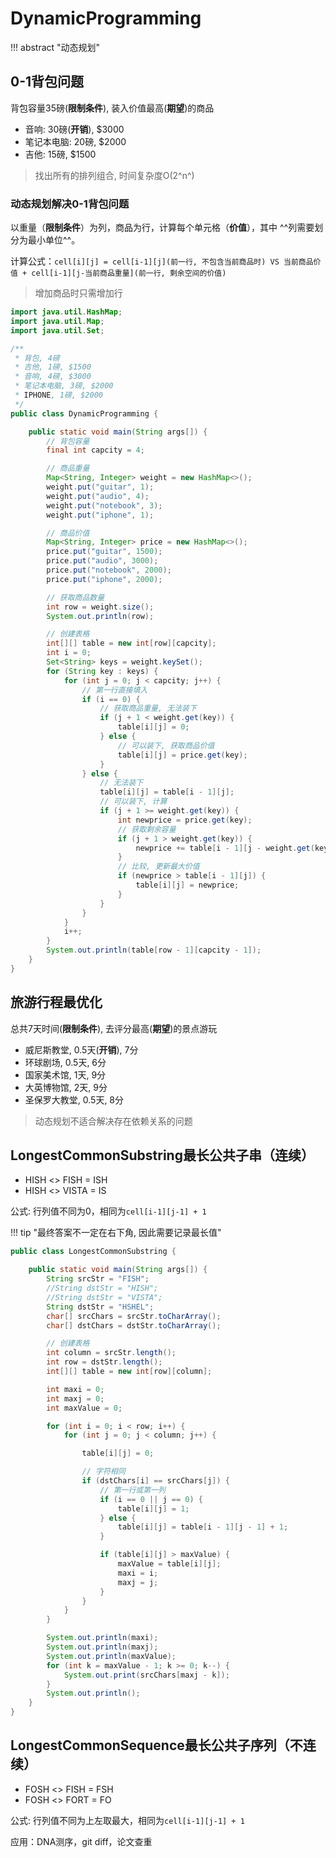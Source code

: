 # DynamicProgramming

!!! abstract "动态规划"

## 0-1背包问题

背包容量35磅(**限制条件**), 装入价值最高(**期望**)的商品

- 音响: 30磅(**开销**), $3000
- 笔记本电脑: 20磅, $2000
- 吉他: 15磅, $1500

> 找出所有的排列组合, 时间复杂度O(2^n^)

### 动态规划解决0-1背包问题

以重量（**限制条件**）为列，商品为行，计算每个单元格（**价值**），其中 ^^列需要划分为最小单位^^。

计算公式：`cell[i][j] = cell[i-1][j](前一行, 不包含当前商品时) VS 当前商品价值 + cell[i-1][j-当前商品重量](前一行, 剩余空间的价值)`

> 增加商品时只需增加行

```java
import java.util.HashMap;
import java.util.Map;
import java.util.Set;

/**
 * 背包, 4磅
 * 吉他, 1磅, $1500
 * 音响, 4磅, $3000
 * 笔记本电脑, 3磅, $2000
 * IPHONE, 1磅, $2000
 */
public class DynamicProgramming {

    public static void main(String args[]) {
        // 背包容量
        final int capcity = 4;

        // 商品重量
        Map<String, Integer> weight = new HashMap<>();
        weight.put("guitar", 1);
        weight.put("audio", 4);
        weight.put("notebook", 3);
        weight.put("iphone", 1);

        // 商品价值
        Map<String, Integer> price = new HashMap<>();
        price.put("guitar", 1500);
        price.put("audio", 3000);
        price.put("notebook", 2000);
        price.put("iphone", 2000);

        // 获取商品数量
        int row = weight.size();
        System.out.println(row);

        // 创建表格
        int[][] table = new int[row][capcity];
        int i = 0;
        Set<String> keys = weight.keySet();
        for (String key : keys) {
            for (int j = 0; j < capcity; j++) {
                // 第一行直接填入
                if (i == 0) {
                    // 获取商品重量, 无法装下
                    if (j + 1 < weight.get(key)) {
                        table[i][j] = 0;
                    } else {
                        // 可以装下, 获取商品价值
                        table[i][j] = price.get(key);
                    }
                } else {
                    // 无法装下
                    table[i][j] = table[i - 1][j];
                    // 可以装下, 计算
                    if (j + 1 >= weight.get(key)) {
                        int newprice = price.get(key);
                        // 获取剩余容量
                        if (j + 1 > weight.get(key)) {
                            newprice += table[i - 1][j - weight.get(key)];
                        }
                        // 比较, 更新最大价值
                        if (newprice > table[i - 1][j]) {
                            table[i][j] = newprice;
                        }
                    }
                }
            }
            i++;
        }
        System.out.println(table[row - 1][capcity - 1]);
    }
}
```

## 旅游行程最优化

总共7天时间(**限制条件**), 去评分最高(**期望**)的景点游玩

- 威尼斯教堂, 0.5天(**开销**), 7分
- 环球剧场, 0.5天, 6分
- 国家美术馆, 1天, 9分
- 大英博物馆, 2天, 9分
- 圣保罗大教堂, 0.5天, 8分

> 动态规划不适合解决存在依赖关系的问题

## LongestCommonSubstring最长公共子串（连续）

- HISH <> FISH = ISH
- HISH <> VISTA = IS

公式: 行列值不同为0，相同为`cell[i-1][j-1] + 1`

!!! tip "最终答案不一定在右下角, 因此需要记录最长值"

```java
public class LongestCommonSubstring {

    public static void main(String args[]) {
        String srcStr = "FISH";
        //String dstStr = "HISH";
        //String dstStr = "VISTA";
        String dstStr = "HSHEL";
        char[] srcChars = srcStr.toCharArray();
        char[] dstChars = dstStr.toCharArray();

        // 创建表格
        int column = srcStr.length();
        int row = dstStr.length();
        int[][] table = new int[row][column];

        int maxi = 0;
        int maxj = 0;
        int maxValue = 0;

        for (int i = 0; i < row; i++) {
            for (int j = 0; j < column; j++) {

                table[i][j] = 0;

                // 字符相同
                if (dstChars[i] == srcChars[j]) {
                    // 第一行或第一列
                    if (i == 0 || j == 0) {
                        table[i][j] = 1;
                    } else {
                        table[i][j] = table[i - 1][j - 1] + 1;
                    }

                    if (table[i][j] > maxValue) {
                        maxValue = table[i][j];
                        maxi = i;
                        maxj = j;
                    }
                }
            }
        }

        System.out.println(maxi);
        System.out.println(maxj);
        System.out.println(maxValue);
        for (int k = maxValue - 1; k >= 0; k--) {
            System.out.print(srcChars[maxj - k]);
        }
        System.out.println();
    }
}
```

## LongestCommonSequence最长公共子序列（不连续）

- FOSH <> FISH = FSH
- FOSH <> FORT = FO

公式: 行列值不同为上左取最大，相同为`cell[i-1][j-1] + 1`

应用：DNA测序，git diff，论文查重
